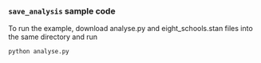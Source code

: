 ### `save_analysis` sample code

To run the example, download analyse.py and eight_schools.stan files into the same directory and run

```
python analyse.py
```
